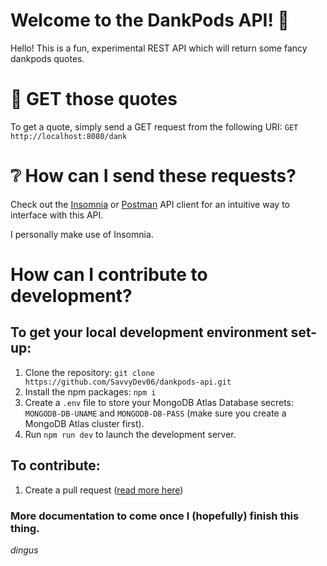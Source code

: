# Welcome to the DankPods API! 📱

Hello! This is a fun, experimental REST API which will return some fancy dankpods quotes.

# 🙌 GET those quotes

To get a quote, simply send a GET request from the following URI: `GET http://localhost:8080/dank`

# ❔ How can I send these requests?

Check out the [Insomnia](https://insomnia.rest/) or [Postman](https://www.postman.com/) API client for an intuitive way to interface with this API.

I personally make use of Insomnia.

# How can I contribute to development?

## To get your local development environment set-up:

1. Clone the repository: `git clone https://github.com/SavvyDev06/dankpods-api.git`
2. Install the npm packages: `npm i`
3. Create a `.env` file to store your MongoDB Atlas Database secrets: `MONGODB-DB-UNAME` and `MONGODB-DB-PASS` (make sure you create a MongoDB Atlas cluster first).
4. Run `npm run dev` to launch the development server.

## To contribute:

1. Create a pull request ([read more here](https://docs.github.com/en/desktop/contributing-and-collaborating-using-github-desktop/working-with-your-remote-repository-on-github-or-github-enterprise/creating-an-issue-or-pull-request))

### More documentation to come once I (hopefully) finish this thing.

_dingus_
